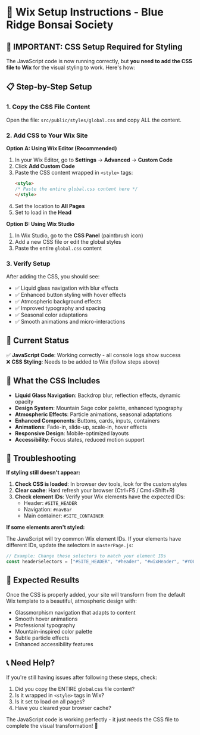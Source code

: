 # 🌸 Wix Setup Instructions - Blue Ridge Bonsai Society

## 🚨 IMPORTANT: CSS Setup Required for Styling

The JavaScript code is now running correctly, but **you need to add the CSS file to Wix** for the visual styling to work. Here's how:

## 📋 Step-by-Step Setup

### 1. Copy the CSS File Content

Open the file: `src/public/styles/global.css` and copy ALL the content.

### 2. Add CSS to Your Wix Site

**Option A: Using Wix Editor (Recommended)**
1. In your Wix Editor, go to **Settings** → **Advanced** → **Custom Code**
2. Click **Add Custom Code**
3. Paste the CSS content wrapped in `<style>` tags:
   ```html
   <style>
   /* Paste the entire global.css content here */
   </style>
   ```
4. Set the location to **All Pages**
5. Set to load in the **Head**

**Option B: Using Wix Studio**
1. In Wix Studio, go to the **CSS Panel** (paintbrush icon)
2. Add a new CSS file or edit the global styles
3. Paste the entire `global.css` content

### 3. Verify Setup

After adding the CSS, you should see:
- ✅ Liquid glass navigation with blur effects
- ✅ Enhanced button styling with hover effects
- ✅ Atmospheric background effects
- ✅ Improved typography and spacing
- ✅ Seasonal color adaptations
- ✅ Smooth animations and micro-interactions

## 🔧 Current Status

✅ **JavaScript Code**: Working correctly - all console logs show success  
❌ **CSS Styling**: Needs to be added to Wix (follow steps above)

## 🎨 What the CSS Includes

- **Liquid Glass Navigation**: Backdrop blur, reflection effects, dynamic opacity
- **Design System**: Mountain Sage color palette, enhanced typography
- **Atmospheric Effects**: Particle animations, seasonal adaptations
- **Enhanced Components**: Buttons, cards, inputs, containers
- **Animations**: Fade-in, slide-up, scale-in, hover effects
- **Responsive Design**: Mobile-optimized layouts
- **Accessibility**: Focus states, reduced motion support

## 🐛 Troubleshooting

**If styling still doesn't appear:**

1. **Check CSS is loaded**: In browser dev tools, look for the custom styles
2. **Clear cache**: Hard refresh your browser (Ctrl+F5 / Cmd+Shift+R)
3. **Check element IDs**: Verify your Wix elements have the expected IDs:
   - Header: `#SITE_HEADER`
   - Navigation: `#navBar`
   - Main container: `#SITE_CONTAINER`

**If some elements aren't styled:**

The JavaScript will try common Wix element IDs. If your elements have different IDs, update the selectors in `masterPage.js`:

```javascript
// Example: Change these selectors to match your element IDs
const headerSelectors = ["#SITE_HEADER", "#header", "#wixHeader", "#YOUR_HEADER_ID"];
```

## 🎯 Expected Results

Once the CSS is properly added, your site will transform from the default Wix template to a beautiful, atmospheric design with:

- Glassmorphism navigation that adapts to content
- Smooth hover animations
- Professional typography
- Mountain-inspired color palette
- Subtle particle effects
- Enhanced accessibility features

## 📞 Need Help?

If you're still having issues after following these steps, check:
1. Did you copy the ENTIRE global.css file content?
2. Is it wrapped in `<style>` tags in Wix?
3. Is it set to load on all pages?
4. Have you cleared your browser cache?

The JavaScript code is working perfectly - it just needs the CSS file to complete the visual transformation! 🚀 